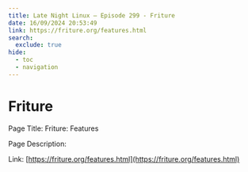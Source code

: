 ```yaml
---
title: Late Night Linux – Episode 299 - Friture
date: 16/09/2024 20:53:49
link: https://friture.org/features.html
search:
  exclude: true
hide:
  - toc
  - navigation
---
```


# Friture

Page Title: Friture: Features

Page Description:  

Link: [https://friture.org/features.html](https://friture.org/features.html)